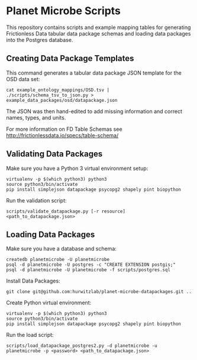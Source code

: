 # Planet Microbe Scripts

This repository contains scripts and example mapping tables for generating Frictionless 
Data tabular data package schemas and loading data packages into the Postgres database.

## Creating Data Package Templates

This command generates a tabular data package JSON template for the OSD data set: 
```
cat example_ontology_mappings/OSD.tsv | ./scripts/schema_tsv_to_json.py > example_data_packages/osd/datapackage.json
```

The JSON was then hand-edited to add missing information and correct names, types, and units.

For more information on FD Table Schemas see http://frictionlessdata.io/specs/table-schema/ 

## Validating Data Packages

Make sure you have a Python 3 virtual environment setup:
```
virtualenv -p $(which python3) python3
source python3/bin/activate
pip install simplejson datapackage psycopg2 shapely pint biopython
```

Run the validation script:
```
scripts/validate_datapackage.py [-r resource] <path_to_datapackage.json>
```

## Loading Data Packages

Make sure you have a database and schema:
```
createdb planetmicrobe -U planetmicrobe
psql -d planetmicrobe -U postgres -c "CREATE EXTENSION postgis;"
psql -d planetmicrobe -U planetmicrobe -f scripts/postgres.sql
```

Install Data Packages:
```
git clone git@github.com:hurwitzlab/planet-microbe-datapackages.git ..
```

Create Python virtual environment:
```
virtualenv -p $(which python3) python3
source python3/bin/activate
pip install simplejson datapackage psycopg2 shapely pint biopython
```

Run the load script:
```
scripts/load_datapackage_postgres2.py -d planetmicrobe -u planetmicrobe -p <password> <path_to_datapackage.json> 
```
